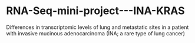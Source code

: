 # RNA-Seq-mini-project---INA-KRAS
Differences in transcriptomic levels of lung and metastatic sites in a patient with invasive mucinous adenocarcinoma (INA; a rare type of lung cancer)
